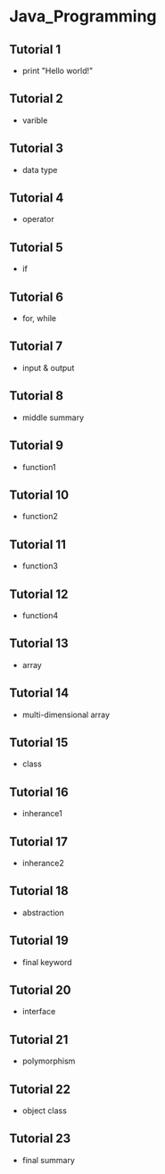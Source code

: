 # Java_Programming

## Tutorial 1
- print "Hello world!"

## Tutorial 2
- varible

## Tutorial 3
- data type

## Tutorial 4
- operator

## Tutorial 5
- if
## Tutorial 6
- for, while
## Tutorial 7
- input & output

## Tutorial 8
- middle summary
## Tutorial 9
- function1
## Tutorial 10
- function2
## Tutorial 11
- function3
## Tutorial 12
- function4
## Tutorial 13
- array
## Tutorial 14
- multi-dimensional array
## Tutorial 15
- class
## Tutorial 16
- inherance1
## Tutorial 17
- inherance2
## Tutorial 18
- abstraction
## Tutorial 19
- final keyword
## Tutorial 20
- interface
## Tutorial 21
- polymorphism
## Tutorial 22
- object class
## Tutorial 23
- final summary
